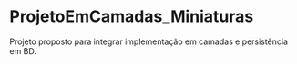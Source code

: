 # ProjetoEmCamadas_Miniaturas
Projeto proposto para integrar implementação em camadas e persistência em BD.
